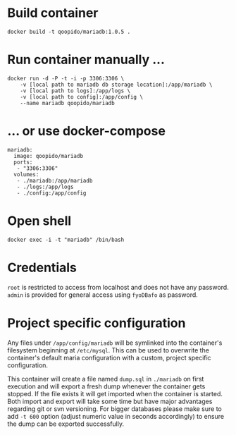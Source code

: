 # Build container #
```
docker build -t qoopido/mariadb:1.0.5 .
```

# Run container manually ... #
```
docker run -d -P -t -i -p 3306:3306 \
	-v [local path to mariadb db storage location]:/app/mariadb \
	-v [local path to logs]:/app/logs \
	-v [local path to config]:/app/config \
	--name mariadb qoopido/mariadb
```

# ... or use docker-compose #
```
mariadb:
  image: qoopido/mariadb
  ports:
   - "3306:3306"
  volumes:
   - ./mariadb:/app/mariadb
   - ./logs:/app/logs
   - ./config:/app/config
```

# Open shell #
```
docker exec -i -t "mariadb" /bin/bash
```

# Credentials #
```root``` is restricted to access from localhost and does not have any password. ```admin``` is provided for general access using ```fyoDBafo``` as password.

# Project specific configuration #
Any files under ```/app/config/mariadb``` will be symlinked into the container's filesystem beginning at ```/etc/mysql```. This can be used to overwrite the container's default maria configuration with a custom, project specific configuration.

This container will create a file named ```dump.sql``` in ```./mariadb``` on first execution and will export a fresh dump whenever the container gets stopped. If the file exists it will get imported when the container is started. Both import and export will take some time but have major advantages regarding git or svn versioning. For bigger databases please make sure to add ```-t 600``` option (adjust numeric value in seconds accordingly) to ensure the dump can be exported successfully.

